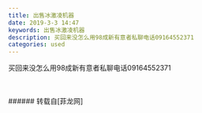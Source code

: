 ```yaml
---
title: 出售冰激凌机器
date: 2019-3-3 14:47
keywords: 出售冰激凌机器
description: 买回来没怎么用98成新有意者私聊电话09164552371  
categories: used
---
```

<td class="t_f" id="postmessage_3148750">

买回来没怎么用98成新有意者私聊电话09164552371  <br/>
<br/>
<img alt="" border="0" class="zoom" data-cf-modified-5a95de1f46fd558ad42aa81e-="" file="http://www.flw.ph/data/appbyme/upload/image/201903/03/B9TyHQ4LM24R.jpg" id="aimg_skD7L" lazyloadthumb="1" onclick="" onmouseover="" src="http://www.flw.ph/data/appbyme/upload/image/201903/03/B9TyHQ4LM24R.jpg"/><br/>
<br/>
</td>
###### 转载自[菲龙网]